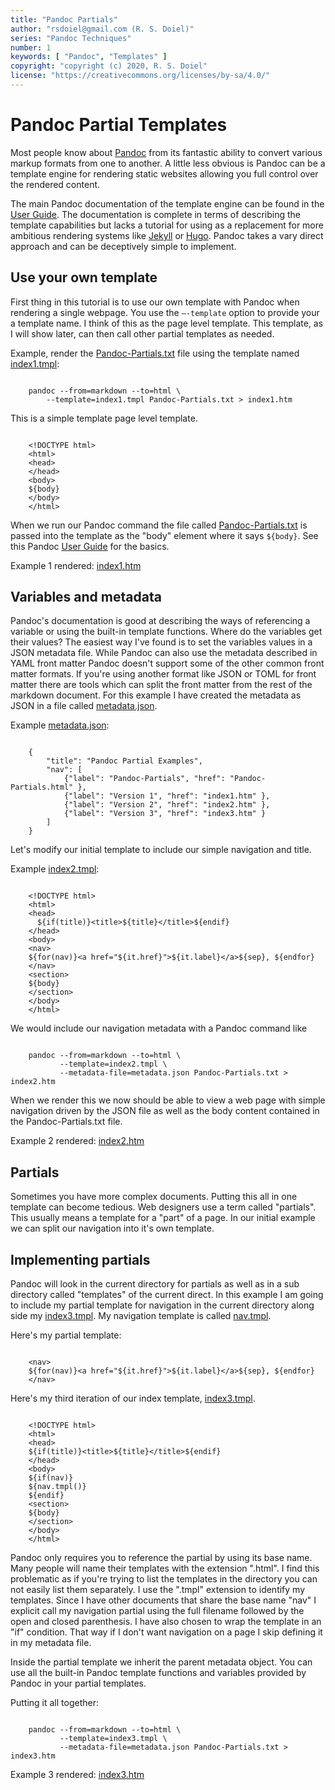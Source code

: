 ```yaml
---
title: "Pandoc Partials"
author: "rsdoiel@gmail.com (R. S. Doiel)"
series: "Pandoc Techniques"
number: 1
keywords: [ "Pandoc", "Templates" ]
copyright: "copyright (c) 2020, R. S. Doiel"
license: "https://creativecommons.org/licenses/by-sa/4.0/"
---
```



Pandoc Partial Templates
========================

Most people know about [Pandoc](https://pandoc.org/) from its
fantastic ability to convert various markup formats from one to
another. A little less obvious is Pandoc can be a template engine
for rendering static websites allowing you full control over the
rendered content.

The main Pandoc documentation of the template engine can be found
in the [User Guide](https://pandoc.org/MANUAL.html#templates).
The documentation is complete in terms of describing the template
capabilities but lacks a tutorial for using as a replacement for more
ambitious rendering systems like [Jekyll](https://jekyllrb.com/) or
[Hugo](https://gohugo.io/). Pandoc takes a vary direct approach and
can be deceptively simple to implement.

Use your own template
---------------------

First thing in this tutorial is to use our own template with Pandoc
when rendering a single webpage. You use the `–-template` option to
provide your a template name. I think of this as the page level template.
This template, as I will show later, can then call other partial
templates as needed.

Example, render the [Pandoc-Partials.txt](Pandoc-Partials.txt) file using the
template named [index1.tmpl](index1.tmpl):

~~~{.shell}

    pandoc --from=markdown --to=html \
        --template=index1.tmpl Pandoc-Partials.txt > index1.htm

~~~

This is a simple template page level template.

~~~{.html-code}

    <!DOCTYPE html>
    <html>
    <head>
    </head>
    <body>
    ${body}
    </body>
    </html>

~~~

When we run our Pandoc command the file called
[Pandoc-Partials.txt](Pandoc-Partials.txt) is passed into the template as
the "body" element where it says `${body}`. See this Pandoc 
[User Guide](https://pandoc.org/MANUAL.html#templates) for the basics.

Example 1 rendered: [index1.htm](index1.htm)

Variables and metadata
----------------------

Pandoc's documentation is good at describing the
ways of referencing a variable or using the built-in
template functions. Where do the variables get their values?
The easiest way I've found is to set the variables values in
a JSON metadata file.  While Pandoc can also use the metadata
described in YAML front matter Pandoc doesn't support some of the
other common front matter formats.  If you're using another format
like JSON or TOML for front matter there are tools which can split
the front matter from the rest of the markdown document. For
this example I have created the metadata as JSON in a file
called [metadata.json](metadata.json).

Example [metadata.json](metadata.json):

~~~{.json}

    {
        "title": "Pandoc Partial Examples",
        "nav": [
            {"label": "Pandoc-Partials", "href": "Pandoc-Partials.html" },
            {"label": "Version 1", "href": "index1.htm" },
            {"label": "Version 2", "href": "index2.htm" },
            {"label": "Version 3", "href": "index3.htm" }
        ]
    }

~~~

Let's modify our initial template to include our simple navigation
and title.

Example [index2.tmpl](index2.tmpl):

~~~{.html-code}

    <!DOCTYPE html>
    <html>
    <head>
      ${if(title)}<title>${title}</title>${endif}
    </head>
    <body>
    <nav>
    ${for(nav)}<a href="${it.href}">${it.label}</a>${sep}, ${endfor}
    </nav>
    <section>
    ${body}
    </section>
    </body>
    </html>

~~~

We would include our navigation metadata with a Pandoc command like

~~~{.shell}

    pandoc --from=markdown --to=html \
           --template=index2.tmpl \
           --metadata-file=metadata.json Pandoc-Partials.txt > index2.htm

~~~

When we render this we now should be able to view a web page
with simple navigation driven by the JSON file as well as the
body content contained in the Pandoc-Partials.txt file.

Example 2 rendered: [index2.htm](index2.htm)

Partials
--------

Sometimes you have more complex documents. Putting this all in
one template can become tedious. Web designers use a term called
"partials". This usually means a template for a "part" of a page.
In our initial example we can split our navigation into it's own
template.

Implementing partials
---------------------

Pandoc will look in the current directory for partials as well
as in a sub directory called "templates" of the current direct.
In this example I am going to include my partial template for
navigation in the current directory along side my
[index3.tmpl](index3.tmpl).  My navigation template is called
[nav.tmpl](nav.tmpl).

Here's my partial template:

~~~{.html-code}

    <nav>
    ${for(nav)}<a href="${it.href}">${it.label}</a>${sep}, ${endfor}
    </nav>

~~~

Here's my third iteration of our index template, [index3.tmpl](index3.tmpl).

~~~{.html-code}

    <!DOCTYPE html>
    <html>
    <head>
    ${if(title)}<title>${title}</title>${endif}
    </head>
    <body>
    ${if(nav)}
    ${nav.tmpl()}
    ${endif}
    <section>
    ${body}
    </section>
    </body>
    </html>

~~~

Pandoc only requires you to reference the partial by using
its base name. Many people will name their templates with the
extension ".html". I find this problematic as if you're trying
to list the templates in the directory you can not easily list
them separately. I use the ".tmpl" extension to identify my templates.
Since I have other documents that share the base name "nav" I
explicit call my navigation partial using the full filename followed
by the open and closed parenthesis. I have also chosen to wrap
the template in an "if" condition. That way if I don't want navigation
on a page I skip defining it in my metadata file.

Inside the partial template we inherit the parent metadata object.
You can use all the built-in Pandoc template functions and variables
provided by Pandoc in your partial templates.

Putting it all together:

~~~{.shell}

    pandoc --from=markdown --to=html \
           --template=index3.tmpl \
           --metadata-file=metadata.json Pandoc-Partials.txt > index3.htm

~~~

Example 3 rendered: [index3.htm](index3.htm)


